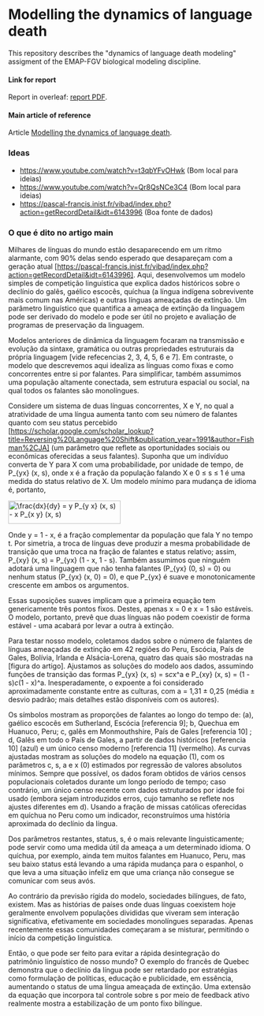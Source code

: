 # Modelling the dynamics of language death
This repository describes the "dynamics of language death modeling" assigment of the EMAP-FGV biological modeling discipline.

#### Link for report
Report in overleaf: [report PDF](https://pt.overleaf.com/read/vqjfqhspnmdb).

#### Main article of reference
Article [Modelling the dynamics of language death](https://www.nature.com/articles/424900a).


### Ideas

- https://www.youtube.com/watch?v=t3qbYFvOHwk (Bom local para ideias)
- https://www.youtube.com/watch?v=Qr8QsNCe3C4 (Bom local para ideias)
- https://pascal-francis.inist.fr/vibad/index.php?action=getRecordDetail&idt=6143996 (Boa fonte de dados)


### O que é dito no artigo main

Milhares de línguas do mundo estão desaparecendo em um ritmo alarmante, com 90% delas sendo esperado que desapareçam com a geração atual [https://pascal-francis.inist.fr/vibad/index.php?action=getRecordDetail&idt=6143996]. Aqui, desenvolvemos um modelo simples de competição linguística que explica dados históricos sobre o declínio do galês, gaélico escocês, quíchua (a língua indígena sobrevivente mais comum nas Américas) e outras línguas ameaçadas de extinção. Um parâmetro linguístico que quantifica a ameaça de extinção da linguagem pode ser derivado do modelo e pode ser útil no projeto e avaliação de programas de preservação da linguagem.

Modelos anteriores de dinâmica da linguagem focaram na transmissão e evolução da sintaxe, gramática ou outras propriedades estruturais da própria linguagem [vide refecencias 2, 3, 4, 5, 6 e 7]. Em contraste, o modelo que descrevemos aqui idealiza as línguas como fixas e como concorrentes entre si por falantes. Para simplificar, também assumimos uma população altamente conectada, sem estrutura espacial ou social, na qual todos os falantes são monolíngues.

Considere um sistema de duas línguas concorrentes, X e Y, no qual a atratividade de uma língua aumenta tanto com seu número de falantes quanto com seu status percebido [https://scholar.google.com/scholar_lookup?title=Reversing%20Language%20Shift&publication_year=1991&author=Fishman%2CJA] (um parâmetro que reflete as oportunidades sociais ou econômicas oferecidas a seus falantes). Suponha que um indivíduo converta de Y para X com uma probabilidade, por unidade de tempo, de P_{yx} (x, s), onde x é a fração da população falando X e 0 ≤ s ≤ 1 é uma medida do status relativo de X. Um modelo mínimo para mudança de idioma é, portanto,

<img src="http://www.sciweavers.org/tex2img.php?eq=%5Cfrac%7Bdx%7D%7Bdy%7D%20%3D%20y%20P_%7By%20x%7D%20%28x%2C%20s%29%20-%20x%20P_%7Bx%20y%7D%20%28x%2C%20s%29&bc=White&fc=Black&im=jpg&fs=12&ff=arev&edit=0" align="center" border="0" alt="\frac{dx}{dy} = y P_{y x} (x, s) - x P_{x y} (x, s)" width="228" height="47" />

Onde y = 1 - x, é a fração complementar da população que fala Y no tempo t. Por simetria, a troca de línguas deve produzir a mesma probabilidade de transição que uma troca na fração de falantes e status relativo; assim, P_{xy} (x, s) = P_{yx} (1 - x, 1 - s). Também assumimos que ninguém adotará uma linguagem que não tenha falantes (P_{yx} (0, s) = 0) ou nenhum status (P_{yx} (x, 0) = 0), e que P_{yx} é suave e monotonicamente crescente em ambos os argumentos.

Essas suposições suaves implicam que a primeira equação tem genericamente três pontos fixos. Destes, apenas x = 0 e x = 1 são estáveis. O modelo, portanto, prevê que duas línguas não podem coexistir de forma estável - uma acabará por levar a outra à extinção.

Para testar nosso modelo, coletamos dados sobre o número de falantes de línguas ameaçadas de extinção em 42 regiões do Peru, Escócia, País de Gales, Bolívia, Irlanda e Alsácia-Lorena, quatro das quais são mostradas na [figura do artigo]. Ajustamos as soluções do modelo aos dados, assumindo funções de transição das formas P_{yx} (x, s) = s*c*x^a e P_{xy} (x, s) = (1 - s)*c*(1 - x)^a. Inesperadamente, o expoente a foi considerado aproximadamente constante entre as culturas, com a = 1,31 ± 0,25 (média ± desvio padrão; mais detalhes estão disponíveis com os autores).

Os símbolos mostram as proporções de falantes ao longo do tempo de: (a), gaélico escocês em Sutherland, Escócia [referencia 9]; b, Quechua em Huanuco, Peru; c, galês em Monmouthshire, País de Gales [referencia 10] ; d, Galês em todo o País de Gales, a partir de dados históricos [referencia 10] (azul) e um único censo moderno [referencia 11] (vermelho). As curvas ajustadas mostram as soluções do modelo na equação (1), com os parâmetros c, s, a e x (0) estimados por regressão de valores absolutos mínimos. Sempre que possível, os dados foram obtidos de vários censos populacionais coletados durante um longo período de tempo; caso contrário, um único censo recente com dados estruturados por idade foi usado (embora sejam introduzidos erros, cujo tamanho se reflete nos ajustes diferentes em d). Usando a fração de missas católicas oferecidas em quíchua no Peru como um indicador, reconstruímos uma história aproximada do declínio da língua.

Dos parâmetros restantes, status, s, é o mais relevante linguisticamente; pode servir como uma medida útil da ameaça a um determinado idioma. O quíchua, por exemplo, ainda tem muitos falantes em Huanuco, Peru, mas seu baixo status está levando a uma rápida mudança para o espanhol, o que leva a uma situação infeliz em que uma criança não consegue se comunicar com seus avós.

Ao contrário da previsão rígida do modelo, sociedades bilíngues, de fato, existem. Mas as histórias de países onde duas línguas coexistem hoje geralmente envolvem populações divididas que viveram sem interação significativa, efetivamente em sociedades monolíngues separadas. Apenas recentemente essas comunidades começaram a se misturar, permitindo o início da competição linguística.

Então, o que pode ser feito para evitar a rápida desintegração do patrimônio linguístico de nosso mundo? O exemplo do francês de Quebec demonstra que o declínio da língua pode ser retardado por estratégias como formulação de políticas, educação e publicidade, em essência, aumentando o status de uma língua ameaçada de extinção. Uma extensão da equação que incorpora tal controle sobre s por meio de feedback ativo realmente mostra a estabilização de um ponto fixo bilíngue.

